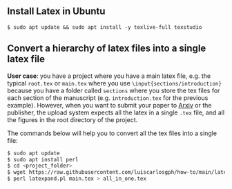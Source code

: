 Install Latex in Ubuntu
-----------------------

```
$ sudo apt update && sudo apt install -y texlive-full texstudio
```


Convert a hierarchy of latex files into a single latex file
-----------------------------------------------------------

**User case**: you have a project where you have a main latex file, e.g. the typical `root.tex` or `main.tex` where you use `\input{sections/introduction}` because you have a folder called `sections` where you store the tex files for each section of the manuscript (e.g. `introduction.tex` for the previous example). However, when you want to submit your paper to [Arxiv](https://arxiv.org/) or the publisher, the upload system expects all the latex in a single `.tex` file, and all the figures in the root directory of the project. 

The commands below will help you to convert all the tex files into a single file:

```bash
$ sudo apt update
$ sudo apt install perl
$ cd <project_folder>
$ wget https://raw.githubusercontent.com/luiscarlosgph/how-to/main/latex/latexpand.pl
$ perl latexpand.pl main.tex > all_in_one.tex
```
